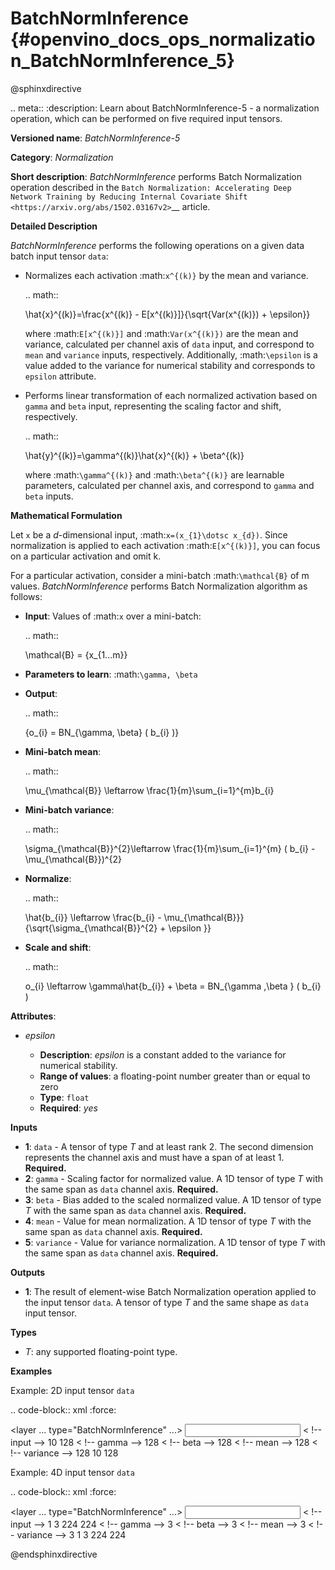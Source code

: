# BatchNormInference {#openvino_docs_ops_normalization_BatchNormInference_5}

@sphinxdirective

.. meta::
  :description: Learn about BatchNormInference-5 - a normalization operation, which can be 
                performed on five required input tensors.

**Versioned name**: *BatchNormInference-5*

**Category**: *Normalization*

**Short description**: *BatchNormInference* performs Batch Normalization operation described in the `Batch Normalization: Accelerating Deep Network Training by Reducing Internal Covariate Shift <https://arxiv.org/abs/1502.03167v2>`__ article.

**Detailed Description**

*BatchNormInference* performs the following operations on a given data batch input tensor ``data``:

* Normalizes each activation :math:`x^{(k)}` by the mean and variance.

  .. math::
     
     \hat{x}^{(k)}=\frac{x^{(k)} - E[x^{(k)}]}{\sqrt{Var(x^{(k)}) + \epsilon}}
  
  where :math:`E[x^{(k)}]` and :math:`Var(x^{(k)})` are the mean and variance, calculated per channel axis of ``data`` input, and correspond to ``mean`` and ``variance`` inputs, respectively. Additionally, :math:`\epsilon` is a value added to the variance for numerical stability and corresponds to ``epsilon`` attribute.

* Performs linear transformation of each normalized activation based on ``gamma`` and ``beta`` input, representing the scaling factor and shift, respectively.

  .. math::
     
     \hat{y}^{(k)}=\gamma^{(k)}\hat{x}^{(k)} + \beta^{(k)}
  
  where :math:`\gamma^{(k)}` and :math:`\beta^{(k)}` are learnable parameters, calculated per channel axis, and correspond to ``gamma`` and ``beta`` inputs.

**Mathematical Formulation**

Let ``x`` be a *d*-dimensional input, :math:`x=(x_{1}\dotsc x_{d})`. Since normalization is applied to each activation :math:`E[x^{(k)}]`, you can focus on a particular activation and omit k.

For a particular activation, consider a mini-batch :math:`\mathcal{B}` of m values. *BatchNormInference* performs Batch Normalization algorithm as follows:

* **Input**: Values of :math:`x` over a mini-batch:
  
  .. math::
     
     \mathcal{B} = {x_{1...m}}
    
* **Parameters to learn**: :math:`\gamma, \beta`
* **Output**:
  
  .. math::
     
     {o_{i} = BN_{\gamma, \beta} ( b_{i} )}
    
* **Mini-batch mean**:
  
  .. math::
     
     \mu_{\mathcal{B}} \leftarrow \frac{1}{m}\sum_{i=1}^{m}b_{i}

* **Mini-batch variance**:
  
  .. math::
     
     \sigma_{\mathcal{B}}^{2}\leftarrow \frac{1}{m}\sum_{i=1}^{m} ( b_{i} - \mu_{\mathcal{B}})^{2}

* **Normalize**:
  
  .. math::
     
     \hat{b_{i}} \leftarrow \frac{b_{i} - \mu_{\mathcal{B}}}{\sqrt{\sigma_{\mathcal{B}}^{2} + \epsilon }}

* **Scale and shift**:
  
  .. math::
     
     o_{i} \leftarrow \gamma\hat{b_{i}} + \beta = BN_{\gamma ,\beta } ( b_{i} )


**Attributes**:

* *epsilon*
  
  * **Description**: *epsilon* is a constant added to the variance for numerical stability.
  * **Range of values**: a floating-point number greater than or equal to zero
  * **Type**: ``float``
  * **Required**: *yes*

**Inputs**

* **1**: ``data`` - A tensor of type *T* and at least rank 2. The second dimension represents the channel axis and must have a span of at least 1. **Required.**
* **2**: ``gamma`` - Scaling factor for normalized value. A 1D tensor of type *T* with the same span as ``data`` channel axis. **Required.**
* **3**: ``beta`` - Bias added to the scaled normalized value. A 1D tensor of type *T* with the same span as ``data`` channel axis. **Required.**
* **4**: ``mean`` - Value for mean normalization. A 1D tensor of type *T* with the same span as ``data`` channel axis. **Required.**
* **5**: ``variance`` - Value for variance normalization. A 1D tensor of type *T* with the same span as ``data`` channel axis. **Required.**

**Outputs**

* **1**: The result of element-wise Batch Normalization operation applied to the input tensor ``data``. A tensor of type *T* and the same shape as ``data`` input tensor.

**Types**

* *T*: any supported floating-point type.

**Examples**

Example: 2D input tensor ``data``

.. code-block:: xml
   :force:
   
   <layer ... type="BatchNormInference" ...>
       <data epsilon="9.99e-06" />
       <input>
           <port id="0">  < !-- input -->
               <dim>10</dim>
               <dim>128</dim>
           </port>
           <port id="1">  < !-- gamma -->
               <dim>128</dim>
           </port>
           <port id="2">  < !-- beta -->
               <dim>128</dim>
           </port>
           <port id="3">  < !-- mean -->
               <dim>128</dim>
           </port>
           <port id="4">  < !-- variance -->
               <dim>128</dim>
           </port>
       </input>
       <output>
           <port id="5">
               <dim>10</dim>
               <dim>128</dim>
           </port>
       </output>
   </layer>

Example: 4D input tensor ``data``

.. code-block:: xml
   :force:
   
   <layer ... type="BatchNormInference" ...>
       <data epsilon="9.99e-06" />
       <input>
           <port id="0">  < !-- input -->
               <dim>1</dim>
               <dim>3</dim>
               <dim>224</dim>
               <dim>224</dim>
           </port>
           <port id="1">  < !-- gamma -->
               <dim>3</dim>
           </port>
           <port id="2">  < !-- beta -->
               <dim>3</dim>
           </port>
           <port id="3">  < !-- mean -->
               <dim>3</dim>
           </port>
           <port id="4">  < !-- variance -->
               <dim>3</dim>
           </port>
       </input>
       <output>
           <port id="5">
               <dim>1</dim>
               <dim>3</dim>
               <dim>224</dim>
               <dim>224</dim>
           </port>
       </output>
   </layer>

@endsphinxdirective

